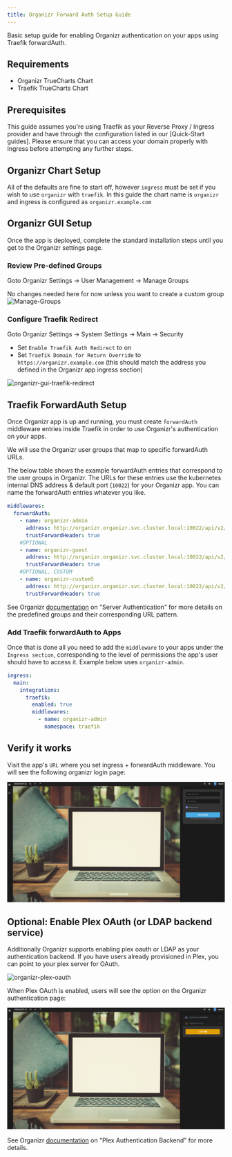 ```yaml
---
title: Organizr Forward Auth Setup Guide
---
```


Basic setup guide for enabling Organizr authentication on your apps using Traefik forwardAuth.

## Requirements

- Organizr TrueCharts Chart
- Traefik TrueCharts Chart

## Prerequisites

This guide assumes you're using Traefik as your Reverse Proxy / Ingress provider and have through the configuration listed in our
[Quick-Start guides].
Please ensure that you can access your domain properly with Ingress before attempting any further steps.

## Organizr Chart Setup

All of the defaults are fine to start off, however `ingress` must be set if you wish to use `organizr` with `traefik`.
In this guide the chart name is `organizr` and ingress is configured as `organizr.example.com`

## Organizr GUI Setup

Once the app is deployed, complete the standard installation steps until you get to the Organizr settings page.

### Review Pre-defined Groups

Goto Organizr Settings -> User Management -> Manage Groups

No changes needed here for now unless you want to create a custom group
![Manage-Groups](./img/organizr-groups.png)

### Configure Traefik Redirect

Goto Organizr Settings -> System Settings -> Main -> Security

- Set `Enable Traefik Auth Redirect` to on
- Set `Traefik Domain for Return Override` to `https://organizr.example.com` (this should match the address you defined in the Organizr app ingress section)

![organizr-gui-traefik-redirect](./img/organizr-gui-traefik-redirect.png)

## Traefik ForwardAuth Setup

Once Organizr app is up and running, you must create `forwardAuth` middleware entries inside Traefik in order to use Organizr's authentication on your apps.

We will use the Organizr user groups that map to specific forwardAuth URLs.

The below table shows the example forwardAuth entries that correspond to the user groups in Organizr.
The URLs for these entries use the kubernetes internal DNS address & default port (`10022`) for your Organizr app. You can name the forwardAuth entries whatever you like.

```yaml
middlewares:
  forwardAuth:
    - name: organizr-admin
      address: http://organizr.organizr.svc.cluster.local:10022/api/v2/auth?group=0
      trustForwardHeader: true
    #OPTIONAL
    - name: organizr-guest    
      address: http://organizr.organizr.svc.cluster.local:10022/api/v2/auth?group=999
      trustForwardHeader: true
    #OPTIONAL, CUSTOM
    - name: organizr-custom5
      address: http://organizr.organizr.svc.cluster.local:10022/api/v2/auth?group=5
      trustForwardHeader: true
```

See Organizr [documentation](https://docs.organizr.app/features/server-authentication#using-the-organizr-authorization-api) on "Server Authentication"
for more details on the predefined groups and their corresponding URL pattern.

### Add Traefik forwardAuth to Apps

Once that is done all you need to add the `middleware` to your apps under the `Ingress section`, corresponding to the level of
permissions the app's user should have to access it. Example below uses `organizr-admin`.

```yaml
ingress:
  main:
    integrations:
      traefik:
        enabled: true
        middlewares:
          - name: organizr-admin
            namespace: traefik
```

## Verify it works

Visit the app's `URL` where you set ingress + forwardAuth middleware. You will see the following organizr login page:

![organizr-authentication-page](./img/organizr-authentication-page.png)

## Optional: Enable Plex OAuth (or LDAP backend service)

Additionally Organizr supports enabling plex oauth or LDAP as your authentication backend. If you have users already provisioned
in Plex, you can point to your plex server for OAuth.

![organizr-plex-oauth](./img/organizr-plex-oauth.png)

When Plex OAuth is enabled, users will see the option on the Organizr authentication page:

![organizr-plex-authentication-page](./img/organizr-plex-authentication-page.png)

See Organizr [documentation](https://docs.organizr.app/features/authentication-backends/plex-backend) on "Plex Authentication Backend" for more details.
